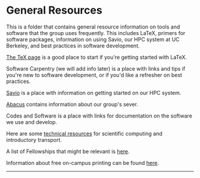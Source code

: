 # General Resources

This is a folder that contains general
resource information on tools and software that the group uses frequently. This
includes LaTeX, primers for software packages, information on using Savio, our
HPC system at UC Berkeley, and best practices in software development. 

[The TeX page](./tex.md) is a good place to start if you're getting started
with LaTeX.

Software Carpentry (we will add info later) is a place with links and tips if
you're new to software development, or if you'd like a refresher on best
practices.

[Savio](./savio.md) is a place with information on getting started on our HPC system. 

[Abacus](./abacus.md) contains information about our group's sever.

Codes and Software is a place with links for documentation on the software we
use and develop. 

Here are some [technical resources](https://docs.google.com/document/d/1A58l0Vp_A00_6rUjTZlvIjaIeejF2Xi1X-RKNJi7QcE/edit?usp=sharing) for scientific computing and introductory transport.

A list of Fellowships that might be relevant is
[here](https://docs.google.com/document/d/1MmPcCMPR8zqYcbmziDUotVOEHYdOllgmnpei8oDcpRI/edit?usp=sharing).

Information about free on-campus printing can be found [here](./printing.md).

---
